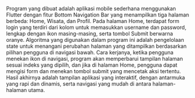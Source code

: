 Program yang dibuat adalah aplikasi mobile sederhana menggunakan Flutter dengan fitur Bottom Navigation Bar yang menampilkan tiga halaman berbeda: Home, Wisata, dan Profil. Pada halaman Home, terdapat form login yang terdiri dari kolom untuk memasukkan username dan password, lengkap dengan ikon masing-masing, serta tombol Submit berwarna oranye. Algoritma yang digunakan dalam program ini adalah pengelolaan state untuk menangani perubahan halaman yang ditampilkan berdasarkan pilihan pengguna di navigasi bawah. Cara kerjanya, ketika pengguna menekan ikon di navigasi, program akan memperbarui tampilan halaman sesuai indeks yang dipilih, dan jika di halaman Home, pengguna dapat mengisi form dan menekan tombol submit yang mencetak aksi tertentu. Hasil akhirnya adalah tampilan aplikasi yang interaktif, dengan antarmuka yang rapi dan dinamis, serta navigasi yang mudah di antara halaman-halaman utama.